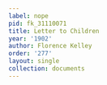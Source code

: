 ```yaml
---
label: nope
pid: fk_31110071
title: Letter to Children
year: '1902'
author: Florence Kelley
order: '277'
layout: single
collection: documents
---
```

